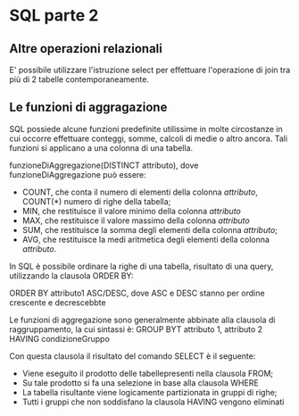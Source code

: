 # SQL parte 2

## Altre operazioni relazionali

E' possibile utilizzare l'istruzione select per effettuare l'operazione di join tra più di 2 tabelle contemporaneamente.

## Le funzioni di aggragazione

SQL possiede alcune funzioni predefinite utilissime in molte circostanze in cui occorre effettuare conteggi, somme, calcoli di medie o altro ancora.
Tali funzioni si applicano a una colonna di una tabella.

funzioneDiAggregazione(DISTINCT attributo), dove funzioneDiAggregazione può essere:
- COUNT, che conta il numero di elementi della colonna *attributo*, COUNT(*) numero di righe della tabella;
- MIN, che restituisce il valore minimo della colonna *attributo*
- MAX, che restituisce il valore massimo della colonna *attributo*
- SUM, che restituisce la somma degli elementi della colonna *attributo*;
- AVG, che restituisce la medi aritmetica degli elementi della colonna *attributo*.

In SQL è possibile ordinare la righe di una tabella, risultato di una query, utilizzando la clausola ORDER BY:

ORDER BY attributo1 ASC/DESC, dove ASC e DESC stanno per ordine crescente e decrescebbte

Le funzioni di aggregazione sono generalmente abbinate alla clausola di raggruppamento, la cui sintassi è:
GROUP BYT attributo 1, attributo 2 HAVING condizioneGruppo

Con questa clausola il risultato del comando SELECT è il seguente:
- Viene eseguito il prodotto delle tabellepresenti nella clausola FROM;
- Su tale prodotto si fa una selezione in base alla clausola WHERE
- La tabella risultante viene logicamente partizionata in gruppi di righe;
- Tutti i gruppi che non soddisfano la clausola HAVING vengono eliminati
<!--stackedit_data:
eyJoaXN0b3J5IjpbMTYyNzU5NzYwMSwxMzE2MjQ4MTU4LDc3NT
M0NDA2NiwtMjA4ODc0NjYxMl19
-->